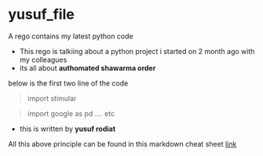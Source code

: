 # yusuf_file
A rego contains my latest python code
- This rego is talkiing about a python project i started on 2 month ago with my colleagues
- its all about **authomated shawarma order**

 below is the first two line of the code
 >import stimular

>import google as pd .... etc

- this is written by **yusuf rodiat**

All this above principle can be found in this 
markdown cheat sheet [link](https://www.markdownguide.org/cheat-sheet/)

